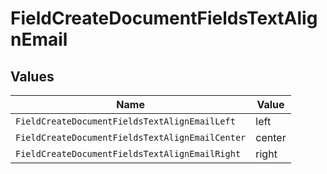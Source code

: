 # FieldCreateDocumentFieldsTextAlignEmail


## Values

| Name                                            | Value                                           |
| ----------------------------------------------- | ----------------------------------------------- |
| `FieldCreateDocumentFieldsTextAlignEmailLeft`   | left                                            |
| `FieldCreateDocumentFieldsTextAlignEmailCenter` | center                                          |
| `FieldCreateDocumentFieldsTextAlignEmailRight`  | right                                           |